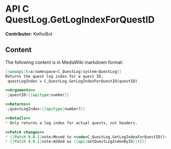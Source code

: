 # API C QuestLog.GetLogIndexForQuestID

**Contributor:** KethoBot

## Content

The following content is in MediaWiki markdown format:

```mediawiki
{{wowapi|t=a|namespace=C_QuestLog|system=QuestLog}}
Returns the quest log index for a quest ID.
 questLogIndex = C_QuestLog.GetLogIndexForQuestID(questID)

==Arguments==
:;questID:{{apitype|number}}

==Returns==
:;questLogIndex:{{apitype|number?}}

==Details==
* Only returns a log index for actual quests, not headers.

==Patch changes==
* {{Patch 9.0.1|note=Moved to <code>C_QuestLog.GetLogIndexForQuestID()</code>}}
* {{Patch 4.0.1|note=Added as {{api|GetQuestLogIndexByID}}()}}
```